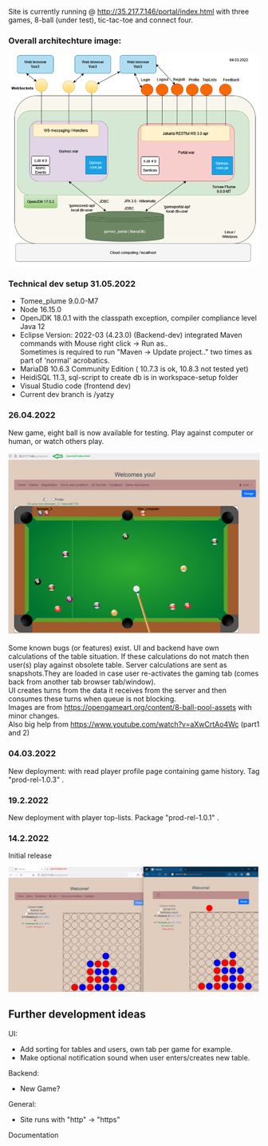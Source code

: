 
Site is currently running @ http://35.217.7.146/portal/index.html with three games, 8-ball (under test), tic-tac-toe and connect four.
<br>

### Overall architechture image:
![tictactoe](./workspace-setup/architecture_.png)
<br>
### Technical dev setup 31.05.2022
 * Tomee_plume 9.0.0-M7 <br>
 * Node 16.15.0 <br>
 * OpenJDK 18.0.1 with the classpath exception, compiler compliance level Java 12 <br>
 * Eclipse Version: 2022-03 (4.23.0) (Backend-dev) integrated Maven commands with Mouse right click -> Run as..  <br>
   Sometimes is required to run "Maven -> Update project.." two times as part of 'normal' acrobatics.
 * MariaDB 10.6.3 Community Edition ( 10.7.3 is ok, 10.8.3 not tested yet) <br> 
 * HeidiSQL 11.3, sql-script to create db is in workspace-setup folder  <br>
 * Visual Studio code (frontend dev) <br>
 * Current dev branch is /yatzy
 
### 26.04.2022
New game, eight ball is now available for testing. Play against computer or human, or watch others play.

![tictactoe](./workspace-setup/eight_ball_game.png)
<br><br>
Some known bugs (or features) exist. UI and backend have own calculations of the table situation. If these calculations do not match then user(s) play against obsolete table. Server calculations are sent as snapshots.They are loaded in case user re-activates the gaming tab (comes back from another tab browser tab/window).
<br>
UI creates turns from the data it receives from the server and then consumes these turns when queue is not blocking.
<br>
Images are from https://opengameart.org/content/8-ball-pool-assets with minor changes.
<br>
Also big help from https://www.youtube.com/watch?v=aXwCrtAo4Wc (part1 and 2)
<br>

### 04.03.2022
New deployment: with read player profile page containing game history. Tag "prod-rel-1.0.3" .

### 19.2.2022
New deployment with player top-lists. Package "prod-rel-1.0.1" .

### 14.2.2022
Initial release
<br>

![tictactoe](./workspace-setup/ConnectFour.png) 

## Further development ideas

UI:
* Add sorting for tables and users, own tab per game for example.
* Make optional notification sound when user enters/creates new table.

Backend:
* New Game?

General:
* Site runs with "http" -> "https" 

Documentation

